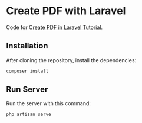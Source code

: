 # Create PDF with Laravel

Code for [Create PDF in Laravel Tutorial](https://blog.shahednasser.com/create-pdf-in-laravel-tutorial/).

## Installation

After cloning the repository, install the dependencies:

```bash
composer install
```

## Run Server

Run the server with this command:

```bash
php artisan serve
```
